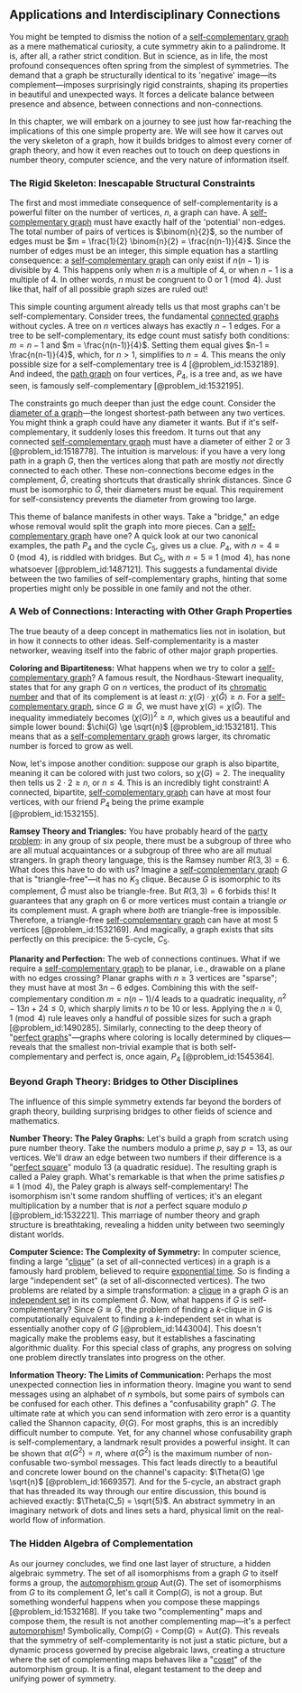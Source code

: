 ## Applications and Interdisciplinary Connections

You might be tempted to dismiss the notion of a [self-complementary graph](@article_id:263120) as a mere mathematical curiosity, a cute symmetry akin to a palindrome. It is, after all, a rather strict condition. But in science, as in life, the most profound consequences often spring from the simplest of symmetries. The demand that a graph be structurally identical to its 'negative' image—its complement—imposes surprisingly rigid constraints, shaping its properties in beautiful and unexpected ways. It forces a delicate balance between presence and absence, between connections and non-connections.

In this chapter, we will embark on a journey to see just how far-reaching the implications of this one simple property are. We will see how it carves out the very skeleton of a graph, how it builds bridges to almost every corner of graph theory, and how it even reaches out to touch on deep questions in number theory, computer science, and the very nature of information itself.

### The Rigid Skeleton: Inescapable Structural Constraints

The first and most immediate consequence of self-complementarity is a powerful filter on the number of vertices, $n$, a graph can have. A [self-complementary graph](@article_id:263120) must have exactly half of the 'potential' non-edges. The total number of pairs of vertices is $\binom{n}{2}$, so the number of edges must be $m = \frac{1}{2} \binom{n}{2} = \frac{n(n-1)}{4}$. Since the number of edges must be an integer, this simple equation has a startling consequence: a [self-complementary graph](@article_id:263120) can only exist if $n(n-1)$ is divisible by 4. This happens only when $n$ is a multiple of 4, or when $n-1$ is a multiple of 4. In other words, $n$ must be congruent to $0$ or $1 \pmod 4$. Just like that, half of all possible graph sizes are ruled out!

This simple counting argument already tells us that most graphs can't be self-complementary. Consider trees, the fundamental [connected graphs](@article_id:264291) without cycles. A tree on $n$ vertices always has exactly $n-1$ edges. For a tree to be self-complementary, its edge count must satisfy both conditions: $m = n-1$ and $m = \frac{n(n-1)}{4}$. Setting them equal gives $n-1 = \frac{n(n-1)}{4}$, which, for $n>1$, simplifies to $n=4$. This means the only possible size for a self-complementary tree is 4 [@problem_id:1532189]. And indeed, the [path graph](@article_id:274105) on four vertices, $P_4$, is a tree and, as we have seen, is famously self-complementary [@problem_id:1532195].

The constraints go much deeper than just the edge count. Consider the [diameter of a graph](@article_id:270861)—the longest shortest-path between any two vertices. You might think a graph could have any diameter it wants. But if it's self-complementary, it suddenly loses this freedom. It turns out that any connected [self-complementary graph](@article_id:263120) must have a diameter of either 2 or 3 [@problem_id:1518778]. The intuition is marvelous: if you have a very long path in a graph $G$, then the vertices along that path are mostly *not* directly connected to each other. These non-connections become edges in the complement, $\bar{G}$, creating shortcuts that drastically shrink distances. Since $G$ must be isomorphic to $\bar{G}$, their diameters must be equal. This requirement for self-consistency prevents the diameter from growing too large.

This theme of balance manifests in other ways. Take a "bridge," an edge whose removal would split the graph into more pieces. Can a [self-complementary graph](@article_id:263120) have one? A quick look at our two canonical examples, the path $P_4$ and the cycle $C_5$, gives us a clue. $P_4$, with $n=4 \equiv 0 \pmod 4$, is riddled with bridges. But $C_5$, with $n=5 \equiv 1 \pmod 4$, has none whatsoever [@problem_id:1487121]. This suggests a fundamental divide between the two families of self-complementary graphs, hinting that some properties might only be possible in one family and not the other.

### A Web of Connections: Interacting with Other Graph Properties

The true beauty of a deep concept in mathematics lies not in isolation, but in how it connects to other ideas. Self-complementarity is a master networker, weaving itself into the fabric of other major graph properties.

**Coloring and Bipartiteness:** What happens when we try to color a [self-complementary graph](@article_id:263120)? A famous result, the Nordhaus-Stewart inequality, states that for any graph $G$ on $n$ vertices, the product of its [chromatic number](@article_id:273579) and that of its complement is at least $n$: $\chi(G) \cdot \chi(\bar{G}) \ge n$. For a [self-complementary graph](@article_id:263120), since $G \cong \bar{G}$, we must have $\chi(G) = \chi(\bar{G})$. The inequality immediately becomes $(\chi(G))^2 \ge n$, which gives us a beautiful and simple lower bound: $\chi(G) \ge \sqrt{n}$ [@problem_id:1532181]. This means that as a [self-complementary graph](@article_id:263120) grows larger, its chromatic number is forced to grow as well.

Now, let's impose another condition: suppose our graph is also bipartite, meaning it can be colored with just two colors, so $\chi(G)=2$. The inequality then tells us $2 \cdot 2 \ge n$, or $n \le 4$. This is an incredibly tight constraint! A connected, bipartite, [self-complementary graph](@article_id:263120) can have at most four vertices, with our friend $P_4$ being the prime example [@problem_id:1532155].

**Ramsey Theory and Triangles:** You have probably heard of the [party problem](@article_id:264035): in any group of six people, there must be a subgroup of three who are all mutual acquaintances or a subgroup of three who are all mutual strangers. In graph theory language, this is the Ramsey number $R(3,3)=6$. What does this have to do with us? Imagine a [self-complementary graph](@article_id:263120) $G$ that is "triangle-free"—it has no $K_3$ clique. Because $G$ is isomorphic to its complement, $\bar{G}$ must also be triangle-free. But $R(3,3)=6$ forbids this! It guarantees that any graph on 6 or more vertices must contain a triangle *or* its complement must. A graph where *both* are triangle-free is impossible. Therefore, a triangle-free [self-complementary graph](@article_id:263120) can have at most 5 vertices [@problem_id:1532169]. And magically, a graph exists that sits perfectly on this precipice: the 5-cycle, $C_5$.

**Planarity and Perfection:** The web of connections continues. What if we require a [self-complementary graph](@article_id:263120) to be planar, i.e., drawable on a plane with no edges crossing? Planar graphs with $n \ge 3$ vertices are "sparse"; they must have at most $3n-6$ edges. Combining this with the self-complementary condition $m = n(n-1)/4$ leads to a quadratic inequality, $n^2 - 13n + 24 \le 0$, which sharply limits $n$ to be 10 or less. Applying the $n \equiv 0, 1 \pmod 4$ rule leaves only a handful of possible sizes for such a graph [@problem_id:1490285]. Similarly, connecting to the deep theory of "[perfect graphs](@article_id:275618)"—graphs where coloring is locally determined by cliques—reveals that the smallest non-trivial example that is both self-complementary and perfect is, once again, $P_4$ [@problem_id:1545364].

### Beyond Graph Theory: Bridges to Other Disciplines

The influence of this simple symmetry extends far beyond the borders of graph theory, building surprising bridges to other fields of science and mathematics.

**Number Theory: The Paley Graphs:** Let's build a graph from scratch using pure number theory. Take the numbers modulo a prime $p$, say $p=13$, as our vertices. We'll draw an edge between two numbers if their difference is a "[perfect square](@article_id:635128)" modulo 13 (a quadratic residue). The resulting graph is called a Paley graph. What's remarkable is that when the prime satisfies $p \equiv 1 \pmod 4$, the Paley graph is always self-complementary! The isomorphism isn't some random shuffling of vertices; it's an elegant multiplication by a number that is *not* a perfect square modulo $p$ [@problem_id:1532221]. This marriage of number theory and graph structure is breathtaking, revealing a hidden unity between two seemingly distant worlds.

**Computer Science: The Complexity of Symmetry:** In computer science, finding a large "[clique](@article_id:275496)" (a set of all-connected vertices) in a graph is a famously hard problem, believed to require [exponential time](@article_id:141924). So is finding a large "independent set" (a set of all-disconnected vertices). The two problems are related by a simple transformation: a [clique](@article_id:275496) in a graph $G$ is an [independent set](@article_id:264572) in its complement $\bar{G}$. Now, what happens if $G$ is self-complementary? Since $G \cong \bar{G}$, the problem of finding a $k$-clique in $G$ is computationally equivalent to finding a $k$-independent set in what is essentially another copy of $G$ [@problem_id:1443004]. This doesn't magically make the problems easy, but it establishes a fascinating algorithmic duality. For this special class of graphs, any progress on solving one problem directly translates into progress on the other.

**Information Theory: The Limits of Communication:** Perhaps the most unexpected connection lies in information theory. Imagine you want to send messages using an alphabet of $n$ symbols, but some pairs of symbols can be confused for each other. This defines a "confusability graph" $G$. The ultimate rate at which you can send information with zero error is a quantity called the Shannon capacity, $\Theta(G)$. For most graphs, this is an incredibly difficult number to compute. Yet, for any channel whose confusability graph is self-complementary, a landmark result provides a powerful insight. It can be shown that $\alpha(G^2) = n$, where $\alpha(G^2)$ is the maximum number of non-confusable two-symbol messages. This fact leads directly to a beautiful and concrete lower bound on the channel's capacity: $\Theta(G) \ge \sqrt{n}$ [@problem_id:1669357]. And for the 5-cycle, an abstract graph that has threaded its way through our entire discussion, this bound is achieved exactly: $\Theta(C_5) = \sqrt{5}$. An abstract symmetry in an imaginary network of dots and lines sets a hard, physical limit on the real-world flow of information.

### The Hidden Algebra of Complementation

As our journey concludes, we find one last layer of structure, a hidden algebraic symmetry. The set of all isomorphisms from a graph $G$ to itself forms a group, the [automorphism group](@article_id:139178) $\mathrm{Aut}(G)$. The set of isomorphisms from $G$ to its complement $\bar{G}$, let's call it $\mathrm{Comp}(G)$, is not a group. But something wonderful happens when you compose these mappings [@problem_id:1532168]. If you take two "complementing" maps and compose them, the result is not another complementing map—it's a perfect [automorphism](@article_id:143027)! Symbolically, $\mathrm{Comp}(G) \circ \mathrm{Comp}(G) = \mathrm{Aut}(G)$. This reveals that the symmetry of self-complementarity is not just a static picture, but a dynamic process governed by precise algebraic laws, creating a structure where the set of complementing maps behaves like a "[coset](@article_id:149157)" of the automorphism group. It is a final, elegant testament to the deep and unifying power of symmetry.